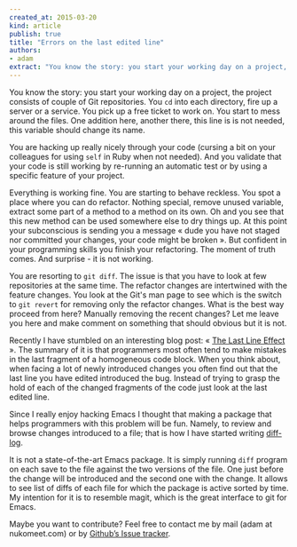 ```yaml
---
created_at: 2015-03-20 
kind: article
publish: true
title: "Errors on the last edited line"
authors:
- adam 
extract: "You know the story: you start your working day on a project, the project consists of couple of Git repositories. You `cd` into each directory, fire up a server or a service. You pick up a free ticket to work on. You start to mess around the files. One addition here, another there, this line is is not needed, this variable should change its name."
---
```


You know the story: you start your working day on a project, the project consists of couple of Git repositories. You `cd` into each directory, fire up a server or a service. You pick up a free ticket to work on. You start to mess around the files. One addition here, another there, this line is is not needed, this variable should change its name. 

You are hacking up really nicely through your code (cursing a bit on your colleagues for using `self` in Ruby when not needed). And you validate that your code is still working by re-running an automatic test or by using a specific feature of your project.

Everything is working fine. You are starting to behave reckless. You spot a place where you can do refactor. Nothing special, remove unused variable, extract some part of a method to a method on its own. Oh and you see that this new method can be used somewhere else to dry things up. At this point your subconscious is sending you a message « dude you have not staged nor committed your changes, your code might be broken ». But confident in your programming skills you finish your refactoring. The moment of truth comes. And surprise - it is not working.

You are resorting to `git diff`. The issue is that you have to look at few repositories at the same time. The refactor changes are intertwined with the feature changes. You look at the Git's man page to see which is the switch to `git revert` for removing only the refactor changes. What is the best way proceed from here? Manually removing the recent changes? Let me leave you here and make comment on something that should obvious but it is not.

Recently I have stumbled on an interesting blog post: « [The Last Line Effect][1] ». The summary of it is that programmers most often tend to make mistakes in the last fragment of a homogeneous code block. When you think about, when facing a lot of newly introduced changes you often find out that the last line you have edited introduced the bug. Instead of trying to grasp the hold of each of the changed fragments of the code just look at the last edited line.

Since I really enjoy hacking Emacs I thought that making a package that helps programmers with this problem will be fun. Namely, to review and browse changes introduced to a file; that is how I have started writing [diff-log][2].

It is not a state-of-the-art Emacs package. It is simply running `diff` program on each save to the file against the two versions of the file. One just before the change will be introduced and the second one with the change. It allows to see list of diffs of each file for which the package is active sorted by time. My intention for it is to resemble magit, which is the great interface to git for Emacs.

Maybe you want to contribute? Feel free to contact me by mail (adam at nukomeet.com) or by [Github’s Issue tracker][3].


[1]: http://www.viva64.com/en/b/0260/
[2]: https://github.com/asok/diff-log
[3]: https://github.com/asok/diff-log/issues

